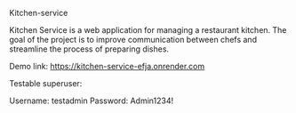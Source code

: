 Kitchen-service

Kitchen Service is a web application for managing a restaurant kitchen. The goal of the project is to improve communication between chefs and streamline the process of preparing dishes.

Demo link: https://kitchen-service-efja.onrender.com

Testable superuser:

Username: testadmin
Password: Admin1234!